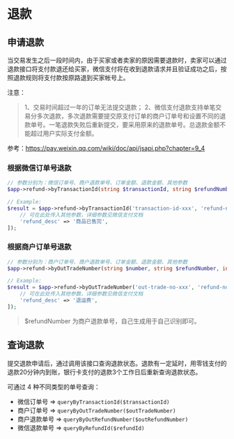 # 退款

## 申请退款

当交易发生之后一段时间内，由于买家或者卖家的原因需要退款时，卖家可以通过退款接口将支付款退还给买家，微信支付将在收到退款请求并且验证成功之后，按照退款规则将支付款按原路退到买家帐号上。

注意：

> 1、交易时间超过一年的订单无法提交退款；
> 2、微信支付退款支持单笔交易分多次退款，多次退款需要提交原支付订单的商户订单号和设置不同的退款单号。一笔退款失败后重新提交，要采用原来的退款单号。总退款金额不能超过用户实际支付金额。

参考：https://pay.weixin.qq.com/wiki/doc/api/jsapi.php?chapter=9_4

### 根据微信订单号退款

```php
// 参数分别为：微信订单号、商户退款单号、订单金额、退款金额、其他参数
$app->refund->byTransactionId(string $transactionId, string $refundNumber, int $totalFee, int $refundFee, array $config = []);

// Example:
$result = $app->refund->byTransactionId('transaction-id-xxx', 'refund-no-xxx', 10000, 10000, [
    // 可在此处传入其他参数，详细参数见微信支付文档
    'refund_desc' => '商品已售完',
]);

```
### 根据商户订单号退款

```php
// 参数分别为：商户订单号、商户退款单号、订单金额、退款金额、其他参数
$app->refund->byOutTradeNumber(string $number, string $refundNumber, int $totalFee, int $refundFee, array $config = []);

// Example:
$result = $app->refund->byOutTradeNumber('out-trade-no-xxx', 'refund-no-xxx', 20000, 1000, [
    // 可在此处传入其他参数，详细参数见微信支付文档
    'refund_desc' => '退运费',
]);
```

> $refundNumber 为商户退款单号，自己生成用于自己识别即可。

## 查询退款

提交退款申请后，通过调用该接口查询退款状态。退款有一定延时，用零钱支付的退款20分钟内到账，银行卡支付的退款3个工作日后重新查询退款状态。

可通过 4 种不同类型的单号查询：

  - 微信订单号 => `queryByTransactionId($transactionId)`
  - 商户订单号 => `queryByOutTradeNumber($outTradeNumber)`
  - 商户退款单号 => `queryByOutRefundNumber($outRefundNumber)`
  - 微信退款单号 => `queryByRefundId($refundId)`
